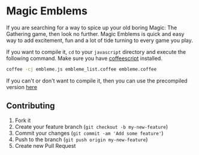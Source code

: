 Magic Emblems
=============

If you are searching for a way to spice up your old boring Magic: The Gathering game, then look no further. 
Magic Emblems is quick and easy way to add excitement, fun and a lot of tide turning to every game you play.

If you want to compile it, `cd` to your `javascript` directory and execute the following command. Make sure you have [coffeescript](http://coffeescript.org/) installed.
```bash
coffee -cj embleme.js embleme_list.coffee embleme.coffee
```
If you can't or don't want to compile it, then you can use the precompiled version [here](https://pdgwien.github.io/mtg-embleme/)

## Contributing

1. Fork it
2. Create your feature branch (`git checkout -b my-new-feature`)
3. Commit your changes (`git commit -am 'Add some feature'`)
4. Push to the branch (`git push origin my-new-feature`)
5. Create new Pull Request
